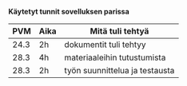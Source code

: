__Käytetyt tunnit sovelluksen parissa__

PVM | Aika | Mitä tuli tehtyä
----|------|-----------------
24.3 | 2h | dokumentit tuli tehtyy
28.3| 4h | materiaaleihin tutustumista
28.3| 2h | työn suunnittelua ja testausta


